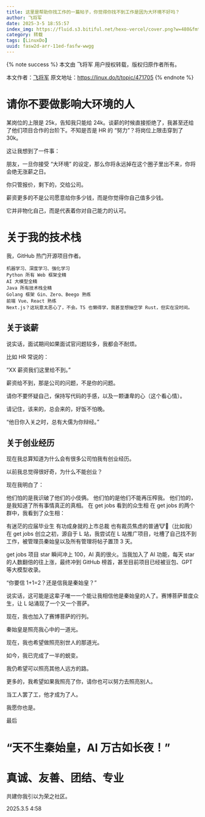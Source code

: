 ```yaml
---
title: 这里是帮助你找工作的一篇帖子，你觉得你找不到工作是因为大环境不好吗？
author: 飞将军
date: 2025-3-5 18:55:57
index_img: https://fluid.s3.bitiful.net/hexo-vercel/cover.png?w=480&fmt=webp
category: 转载
tags: [LinuxDo]
uuid: fasw2d-arr-11ed-fasfw-wwgg
---
```


{% note success %}
本文由 飞将军 用户授权转载，版权归原作者所有。

本文作者：[飞将军](https://linux.do/u/general/summary)
原文地址：<https://linux.do/t/topic/471705>
{% endnote %}

# 请你不要做影响大环境的人

某岗位的上限是 25k，告知我只能给 24k。谈薪的时候直接拒绝了，我甚至还给了他们项目合作的台阶下。不知是否是 HR 的 “努力”？将岗位上限击穿到了 30k。

这让我想到了一件事：

朋友，一旦你接受 “大环境” 的设定，那么你将永远掉在这个圈子里出不来，你将会绝无涨薪之日。

你只管报价，剩下的，交给公司。

薪资更多的不是公司愿意给你多少钱，而是你觉得你自己值多少钱。

它并非物化自己，而是代表着你对自己能力的认可。

# 关于我的技术栈

我，GitHub 热门开源项目作者。

```
机器学习、深度学习、强化学习
Python 所有 Web 框架全精
AI 大模型全精
Java 所有技术栈全精
Golang 框架 Gin、Zero、Beego 熟练
前端 Vue、React 熟练
Next.js？这玩意太恶心了，不会。TS 也懒得学，我甚至想抽空学 Rust，但实在没时间。
```

## 关于谈薪

说实话，面试期间如果面试官问题较多，我都会不耐烦。

比如 HR 常说的：

“XX 薪资我们这里给不到。”

薪资给不到，那是公司的问题，不是你的问题。

请你不要怀疑自己，保持写代码的手感，以及一颗谦卑的心（这个看心情）。

请记住，该来的，总会来的，好饭不怕晚。

“他日你入关之时，总有大儒为你辩经。”

## 关于创业经历

现在我总算知道为什么会有很多公司怕我有创业经历。

以前我总觉得很好奇，为什么不能创业？

现在我明白了：

他们怕的是我识破了他们的小伎俩。
他们怕的是他们不能再压榨我。
他们怕的，是我知道了所有事情真正的真相。
在 get jobs 看到的众生相
在 get jobs 的两个群中，我看到了众生相：

有迷茫的应届毕业生
有功成身就的上市总裁
也有裁员焦虑的普通:cow::horse:（比如我）
在 get jobs 创立之初，源自于 L 站，我尝试在 L 站推广项目，吐槽了自己找不到工作，被管理员秦始皇以及所有管理将帖子置顶 3 天。

get jobs 项目 star 瞬间冲上 100，AI 真的很火。当我加入了 AI 功能，每天 star 的人数翻倍的往上涨，最终冲到 GitHub 榜首，甚至目前项目已经被豆包、GPT 等大模型收录。

“你要信 1+1=2？还是信我是秦始皇？”

说实话，这可能是这辈子唯一一个能让我相信他是秦始皇的人了。赛博菩萨普度众生，让 L 站涌现了一个又一个菩萨。

现在，我也加入了赛博菩萨的行列。

秦始皇是照亮我心中的一道光。

现在，我也希望做照亮别世人的那道光。

如今，我已完成了一半的蜕变。

我仍希望可以照亮其他人远方的路。

更多的，我希望如果我照亮了你，请你也可以努力去照亮别人。

当工人罢了工，他才成为了人。

我愿你也是。

最后

# “天不生秦始皇，AI 万古如长夜！”

# 真诚、友善、团结、专业

共建你我引以为荣之社区。

2025.3.5 4:58
